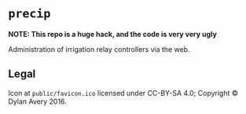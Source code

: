# `precip`

**NOTE: This repo is a huge hack, and the code is very very ugly**

Administration of irrigation relay controllers via the web.

## Legal

Icon at `public/favicon.ico` licensed under CC-BY-SA 4.0; Copyright © Dylan Avery 2016.
